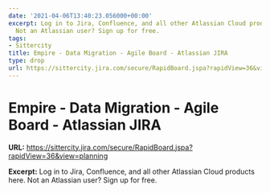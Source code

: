 ```yaml
---
date: '2021-04-06T13:40:23.056000+00:00'
excerpt: Log in to Jira, Confluence, and all other Atlassian Cloud products here.
  Not an Atlassian user? Sign up for free.
tags:
- Sittercity
title: Empire - Data Migration - Agile Board - Atlassian JIRA
type: drop
url: https://sittercity.jira.com/secure/RapidBoard.jspa?rapidView=36&view=planning
---
```


# Empire - Data Migration - Agile Board - Atlassian JIRA

**URL:** https://sittercity.jira.com/secure/RapidBoard.jspa?rapidView=36&view=planning

**Excerpt:** Log in to Jira, Confluence, and all other Atlassian Cloud products here. Not an Atlassian user? Sign up for free.

